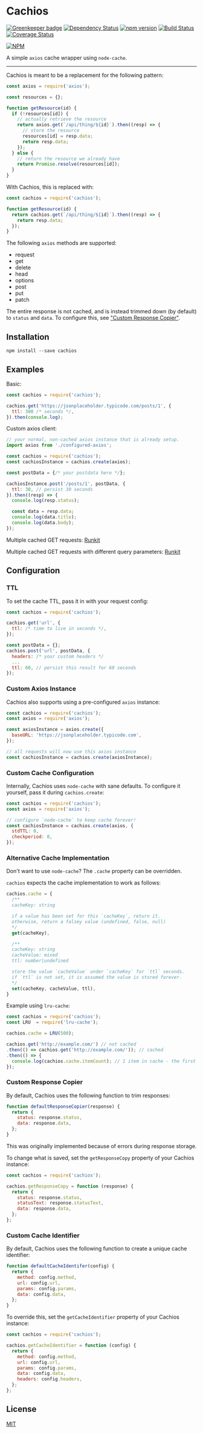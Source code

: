 # Cachios

[![Greenkeeper badge](https://badges.greenkeeper.io/AlbinoDrought/cachios.svg)](https://greenkeeper.io/)
[![Dependency Status](https://david-dm.org/albinodrought/cachios.svg)](https://david-dm.org/albinodrought/cachios)
[![npm version](https://badge.fury.io/js/cachios.svg)](https://badge.fury.io/js/cachios)
[![Build Status](https://travis-ci.org/AlbinoDrought/cachios.svg?branch=master)](https://travis-ci.org/AlbinoDrought/cachios)
[![Coverage Status](https://coveralls.io/repos/github/AlbinoDrought/cachios/badge.svg?branch=master)](https://coveralls.io/github/AlbinoDrought/cachios?branch=master)

[![NPM](https://nodei.co/npm/cachios.png)](https://nodei.co/npm/cachios/)

A simple `axios` cache wrapper using `node-cache`.

---

Cachios is meant to be a replacement for the following pattern:

```js
const axios = require('axios');

const resources = {};

function getResource(id) {
  if (!resources[id]) {
    // actually retrieve the resource
    return axios.get(`/api/thing/${id}`).then((resp) => {
      // store the resource
      resources[id] = resp.data;
      return resp.data;
    });
  } else {
    // return the resource we already have
    return Promise.resolve(resources[id]);
  }
}
```

With Cachios, this is replaced with:

```js
const cachios = require('cachios');

function getResource(id) {
  return cachios.get(`/api/thing/${id}`).then((resp) => {
    return resp.data;
  });
}
```

The following `axios` methods are supported:

* request
* get
* delete
* head
* options
* post
* put
* patch

The entire response is not cached, and is instead trimmed down (by default) to `status` and `data`. To configure this, see ["Custom Response Copier"](#custom-response-copier).

## Installation

`npm install --save cachios`

## Examples

Basic:

```js
const cachios = require('cachios');

cachios.get('https://jsonplaceholder.typicode.com/posts/1', {
  ttl: 300 /* seconds */,
}).then(console.log);

```

Custom axios client:

```js
// your normal, non-cached axios instance that is already setup.
import axios from './configured-axios';

const cachios = require('cachios');
const cachiosInstance = cachios.create(axios);

const postData = {/* your postdata here */};

cachiosInstance.post('/posts/1', postData, {
  ttl: 30, // persist 30 seconds
}).then((resp) => {
  console.log(resp.status);

  const data = resp.data;
  console.log(data.title);
  console.log(data.body);
});

```

Multiple cached GET requests: [Runkit](https://runkit.com/albinodrought/cachios-get-example)

Multiple cached GET requests with different query parameters: [Runkit](https://runkit.com/albinodrought/cachios-get-params-example)

## Configuration

### TTL

To set the cache TTL, pass it in with your request config:

```js
const cachios = require('cachios');

cachios.get('url', {
  ttl: /* time to live in seconds */,
});

const postData = {};
cachios.post('url', postData, {
  headers: /* your custom headers */
  ...
  ttl: 60, // persist this result for 60 seconds
});
```

### Custom Axios Instance

Cachios also supports using a pre-configured `axios` instance:

```js
const cachios = require('cachios');
const axios = require('axios');

const axiosInstance = axios.create({
  baseURL: 'https://jsonplaceholder.typicode.com',
});

// all requests will now use this axios instance
const cachiosInstance = cachios.create(axiosInstance);
```

### Custom Cache Configuration

Internally, Cachios uses `node-cache` with sane defaults. To configure it yourself, pass it during `cachios.create`:

```js
const cachios = require('cachios');
const axios = require('axios');

// configure `node-cache` to keep cache forever!
const cachiosInstance = cachios.create(axios, {
  stdTTL: 0,
  checkperiod: 0,
});
```

### Alternative Cache Implementation

Don't want to use `node-cache`? The `.cache` property can be overridden.

`cachios` expects the cache implementation to work as follows:

```js
cachios.cache = {
  /**
  cacheKey: string

  if a value has been set for this `cacheKey`, return it.
  otherwise, return a falsey value (undefined, false, null)
  */
  get(cacheKey),

  /**
  cacheKey: string
  cacheValue: mixed
  ttl: number|undefined

  store the value `cacheValue` under `cacheKey` for `ttl` seconds.
  if `ttl` is not set, it is assumed the value is stored forever.
  */
  set(cacheKey, cacheValue, ttl),
}
```

Example using `lru-cache`:

```js
const cachios = require('cachios');
const LRU  = require('lru-cache');

cachios.cache = LRU(500);

cachios.get('http://example.com/') // not cached
.then(() => cachios.get('http://example.com/')); // cached
.then(() => {
  console.log(cachios.cache.itemCount); // 1 item in cache - the first request
});
```

### Custom Response Copier

By default, Cachios uses the following function to trim responses:

```js
function defaultResponseCopier(response) {
  return {
    status: response.status,
    data: response.data,
  };
}
```

This was originally implemented because of errors during response storage.

To change what is saved, set the `getResponseCopy` property of your Cachios instance:

```js
const cachios = require('cachios');

cachios.getResponseCopy = function (response) {
  return {
    status: response.status,
    statusText: response.statusText,
    data: response.data,
  };
};
```

### Custom Cache Identifier

By default, Cachios uses the following function to create a unique cache identifier:

```js
function defaultCacheIdentifer(config) {
  return {
    method: config.method,
    url: config.url,
    params: config.params,
    data: config.data,
  };
}
```

To override this, set the `getCacheIdentifier` property of your Cachios instance:

```js
const cachios = require('cachios');

cachios.getCacheIdentifier = function (config) {
  return {
    method: config.method,
    url: config.url,
    params: config.params,
    data: config.data,
    headers: config.headers,
  };
};
```

## License

[MIT](LICENSE.md)
